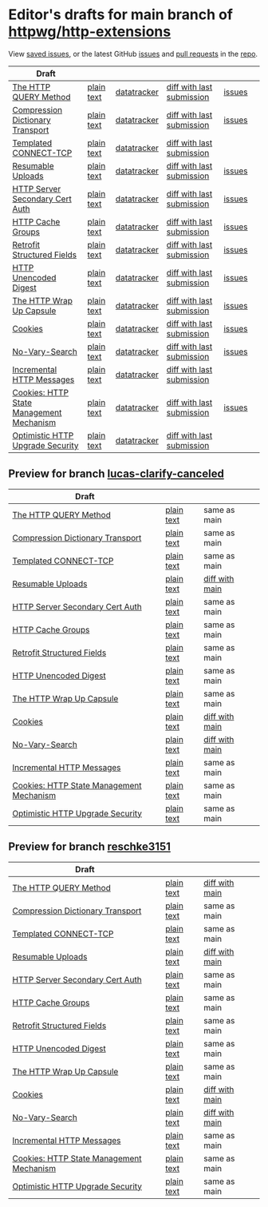 # Editor's drafts for main branch of [httpwg/http-extensions](https://github.com/httpwg/http-extensions)

View [saved issues](issues.html), or the latest GitHub [issues](https://github.com/httpwg/http-extensions/issues) and [pull requests](https://github.com/httpwg/http-extensions/pulls) in the [repo](https://github.com/httpwg/http-extensions).

| Draft |     |     |     |     |     |
| ----- | --- | --- | --- | --- | --- |
| [The HTTP QUERY Method](./draft-ietf-httpbis-safe-method-w-body.html "The HTTP QUERY Method (HTML)") | [plain text](./draft-ietf-httpbis-safe-method-w-body.txt "The HTTP QUERY Method (Text)") | [datatracker](https://datatracker.ietf.org/doc/draft-ietf-httpbis-safe-method-w-body "Datatracker for draft-ietf-httpbis-safe-method-w-body") | [diff with last submission](https://author-tools.ietf.org/api/iddiff?doc_1=draft-ietf-httpbis-safe-method-w-body&url_2=https://httpwg.github.io/http-extensions/draft-ietf-httpbis-safe-method-w-body.txt) | [issues](https://github.com/httpwg/http-extensions/labels/query-method) |
| [Compression Dictionary Transport](./draft-ietf-httpbis-compression-dictionary.html "Compression Dictionary Transport (HTML)") | [plain text](./draft-ietf-httpbis-compression-dictionary.txt "Compression Dictionary Transport (Text)") | [datatracker](https://datatracker.ietf.org/doc/draft-ietf-httpbis-compression-dictionary "Datatracker for draft-ietf-httpbis-compression-dictionary") | [diff with last submission](https://author-tools.ietf.org/api/iddiff?doc_1=draft-ietf-httpbis-compression-dictionary&url_2=https://httpwg.github.io/http-extensions/draft-ietf-httpbis-compression-dictionary.txt) | [issues](https://github.com/httpwg/http-extensions/labels/compression-dictionary) |
| [Templated CONNECT-TCP](./draft-ietf-httpbis-connect-tcp.html "Template-Driven HTTP CONNECT Proxying for TCP (HTML)") | [plain text](./draft-ietf-httpbis-connect-tcp.txt "Template-Driven HTTP CONNECT Proxying for TCP (Text)") | [datatracker](https://datatracker.ietf.org/doc/draft-ietf-httpbis-connect-tcp "Datatracker for draft-ietf-httpbis-connect-tcp") | [diff with last submission](https://author-tools.ietf.org/api/iddiff?doc_1=draft-ietf-httpbis-connect-tcp&url_2=https://httpwg.github.io/http-extensions/draft-ietf-httpbis-connect-tcp.txt) |  |
| [Resumable Uploads](./draft-ietf-httpbis-resumable-upload.html "Resumable Uploads for HTTP (HTML)") | [plain text](./draft-ietf-httpbis-resumable-upload.txt "Resumable Uploads for HTTP (Text)") | [datatracker](https://datatracker.ietf.org/doc/draft-ietf-httpbis-resumable-upload "Datatracker for draft-ietf-httpbis-resumable-upload") | [diff with last submission](https://author-tools.ietf.org/api/iddiff?doc_1=draft-ietf-httpbis-resumable-upload&url_2=https://httpwg.github.io/http-extensions/draft-ietf-httpbis-resumable-upload.txt) | [issues](https://github.com/httpwg/http-extensions/labels/resumable-upload) |
| [HTTP Server Secondary Cert Auth](./draft-ietf-httpbis-secondary-server-certs.html "Secondary Certificate Authentication of HTTP Servers (HTML)") | [plain text](./draft-ietf-httpbis-secondary-server-certs.txt "Secondary Certificate Authentication of HTTP Servers (Text)") | [datatracker](https://datatracker.ietf.org/doc/draft-ietf-httpbis-secondary-server-certs "Datatracker for draft-ietf-httpbis-secondary-server-certs") | [diff with last submission](https://author-tools.ietf.org/api/iddiff?doc_1=draft-ietf-httpbis-secondary-server-certs&url_2=https://httpwg.github.io/http-extensions/draft-ietf-httpbis-secondary-server-certs.txt) | [issues](https://github.com/httpwg/http-extensions/labels/secondary-server-certs) |
| [HTTP Cache Groups](./draft-ietf-httpbis-cache-groups.html "HTTP Cache Groups (HTML)") | [plain text](./draft-ietf-httpbis-cache-groups.txt "HTTP Cache Groups (Text)") | [datatracker](https://datatracker.ietf.org/doc/draft-ietf-httpbis-cache-groups "Datatracker for draft-ietf-httpbis-cache-groups") | [diff with last submission](https://author-tools.ietf.org/api/iddiff?doc_1=draft-ietf-httpbis-cache-groups&url_2=https://httpwg.github.io/http-extensions/draft-ietf-httpbis-cache-groups.txt) | [issues](https://github.com/httpwg/http-extensions/labels/cache-groups) |
| [Retrofit Structured Fields](./draft-ietf-httpbis-retrofit.html "Retrofit Structured Fields for HTTP (HTML)") | [plain text](./draft-ietf-httpbis-retrofit.txt "Retrofit Structured Fields for HTTP (Text)") | [datatracker](https://datatracker.ietf.org/doc/draft-ietf-httpbis-retrofit "Datatracker for draft-ietf-httpbis-retrofit") | [diff with last submission](https://author-tools.ietf.org/api/iddiff?doc_1=draft-ietf-httpbis-retrofit&url_2=https://httpwg.github.io/http-extensions/draft-ietf-httpbis-retrofit.txt) | [issues](https://github.com/httpwg/http-extensions/labels/retrofit) |
| [HTTP Unencoded Digest](./draft-ietf-httpbis-unencoded-digest.html "HTTP Unencoded Digest (HTML)") | [plain text](./draft-ietf-httpbis-unencoded-digest.txt "HTTP Unencoded Digest (Text)") | [datatracker](https://datatracker.ietf.org/doc/draft-ietf-httpbis-unencoded-digest "Datatracker for draft-ietf-httpbis-unencoded-digest") | [diff with last submission](https://author-tools.ietf.org/api/iddiff?doc_1=draft-ietf-httpbis-unencoded-digest&url_2=https://httpwg.github.io/http-extensions/draft-ietf-httpbis-unencoded-digest.txt) | [issues](https://github.com/httpwg/http-extensions/labels/unencoded-digest) |
| [The HTTP Wrap Up Capsule](./draft-ietf-httpbis-wrap-up.html "The HTTP Wrap Up Capsule (HTML)") | [plain text](./draft-ietf-httpbis-wrap-up.txt "The HTTP Wrap Up Capsule (Text)") | [datatracker](https://datatracker.ietf.org/doc/draft-ietf-httpbis-wrap-up "Datatracker for draft-ietf-httpbis-wrap-up") | [diff with last submission](https://author-tools.ietf.org/api/iddiff?doc_1=draft-ietf-httpbis-wrap-up&url_2=https://httpwg.github.io/http-extensions/draft-ietf-httpbis-wrap-up.txt) | [issues](https://github.com/httpwg/http-extensions/labels/wrap-up) |
| [Cookies](./draft-ietf-httpbis-layered-cookies.html "Cookies: HTTP State Management Mechanism (HTML)") | [plain text](./draft-ietf-httpbis-layered-cookies.txt "Cookies: HTTP State Management Mechanism (Text)") | [datatracker](https://datatracker.ietf.org/doc/draft-ietf-httpbis-layered-cookies "Datatracker for draft-ietf-httpbis-layered-cookies") | [diff with last submission](https://author-tools.ietf.org/api/iddiff?doc_1=draft-ietf-httpbis-layered-cookies&url_2=https://httpwg.github.io/http-extensions/draft-ietf-httpbis-layered-cookies.txt) | [issues](https://github.com/httpwg/http-extensions/labels/cookies) |
| [No-Vary-Search](./draft-ietf-httpbis-no-vary-search.html "The No-Vary-Search HTTP Response Header Field (HTML)") | [plain text](./draft-ietf-httpbis-no-vary-search.txt "The No-Vary-Search HTTP Response Header Field (Text)") | [datatracker](https://datatracker.ietf.org/doc/draft-ietf-httpbis-no-vary-search "Datatracker for draft-ietf-httpbis-no-vary-search") | [diff with last submission](https://author-tools.ietf.org/api/iddiff?doc_1=draft-ietf-httpbis-no-vary-search&url_2=https://httpwg.github.io/http-extensions/draft-ietf-httpbis-no-vary-search.txt) | [issues](https://github.com/httpwg/http-extensions/labels/no-vary-search) |
| [Incremental HTTP Messages](./draft-ietf-httpbis-incremental.html "Incremental HTTP Messages (HTML)") | [plain text](./draft-ietf-httpbis-incremental.txt "Incremental HTTP Messages (Text)") | [datatracker](https://datatracker.ietf.org/doc/draft-ietf-httpbis-incremental "Datatracker for draft-ietf-httpbis-incremental") | [diff with last submission](https://author-tools.ietf.org/api/iddiff?doc_1=draft-ietf-httpbis-incremental&url_2=https://httpwg.github.io/http-extensions/draft-ietf-httpbis-incremental.txt) |  |
| [Cookies: HTTP State Management Mechanism](./draft-ietf-httpbis-rfc6265bis.html "Cookies: HTTP State Management Mechanism (HTML)") | [plain text](./draft-ietf-httpbis-rfc6265bis.txt "Cookies: HTTP State Management Mechanism (Text)") | [datatracker](https://datatracker.ietf.org/doc/draft-ietf-httpbis-rfc6265bis "Datatracker for draft-ietf-httpbis-rfc6265bis") | [diff with last submission](https://author-tools.ietf.org/api/iddiff?doc_1=draft-ietf-httpbis-rfc6265bis&url_2=https://httpwg.github.io/http-extensions/draft-ietf-httpbis-rfc6265bis.txt) | [issues](https://github.com/httpwg/http-extensions/labels/6265bis) |
| [Optimistic HTTP Upgrade Security](./draft-ietf-httpbis-optimistic-upgrade.html "Security Considerations for Optimistic Protocol Transitions in HTTP/1.1 (HTML)") | [plain text](./draft-ietf-httpbis-optimistic-upgrade.txt "Security Considerations for Optimistic Protocol Transitions in HTTP/1.1 (Text)") | [datatracker](https://datatracker.ietf.org/doc/draft-ietf-httpbis-optimistic-upgrade "Datatracker for draft-ietf-httpbis-optimistic-upgrade") | [diff with last submission](https://author-tools.ietf.org/api/iddiff?doc_1=draft-ietf-httpbis-optimistic-upgrade&url_2=https://httpwg.github.io/http-extensions/draft-ietf-httpbis-optimistic-upgrade.txt) |  |

## Preview for branch [lucas-clarify-canceled](lucas-clarify-canceled)

| Draft |     |     |     |
| ----- | --- | --- | --- |
| [The HTTP QUERY Method](lucas-clarify-canceled/draft-ietf-httpbis-safe-method-w-body.html "The HTTP QUERY Method (HTML)") | [plain text](lucas-clarify-canceled/draft-ietf-httpbis-safe-method-w-body.txt "The HTTP QUERY Method (Text)") | same as main |
| [Compression Dictionary Transport](lucas-clarify-canceled/draft-ietf-httpbis-compression-dictionary.html "Compression Dictionary Transport (HTML)") | [plain text](lucas-clarify-canceled/draft-ietf-httpbis-compression-dictionary.txt "Compression Dictionary Transport (Text)") | same as main |
| [Templated CONNECT-TCP](lucas-clarify-canceled/draft-ietf-httpbis-connect-tcp.html "Template-Driven HTTP CONNECT Proxying for TCP (HTML)") | [plain text](lucas-clarify-canceled/draft-ietf-httpbis-connect-tcp.txt "Template-Driven HTTP CONNECT Proxying for TCP (Text)") | same as main |
| [Resumable Uploads](lucas-clarify-canceled/draft-ietf-httpbis-resumable-upload.html "Resumable Uploads for HTTP (HTML)") | [plain text](lucas-clarify-canceled/draft-ietf-httpbis-resumable-upload.txt "Resumable Uploads for HTTP (Text)") | [diff with main](https://author-tools.ietf.org/api/iddiff?url_1=https://httpwg.github.io/http-extensions/draft-ietf-httpbis-resumable-upload.txt&url_2=https://httpwg.github.io/http-extensions/lucas-clarify-canceled/draft-ietf-httpbis-resumable-upload.txt) |
| [HTTP Server Secondary Cert Auth](lucas-clarify-canceled/draft-ietf-httpbis-secondary-server-certs.html "Secondary Certificate Authentication of HTTP Servers (HTML)") | [plain text](lucas-clarify-canceled/draft-ietf-httpbis-secondary-server-certs.txt "Secondary Certificate Authentication of HTTP Servers (Text)") | same as main |
| [HTTP Cache Groups](lucas-clarify-canceled/draft-ietf-httpbis-cache-groups.html "HTTP Cache Groups (HTML)") | [plain text](lucas-clarify-canceled/draft-ietf-httpbis-cache-groups.txt "HTTP Cache Groups (Text)") | same as main |
| [Retrofit Structured Fields](lucas-clarify-canceled/draft-ietf-httpbis-retrofit.html "Retrofit Structured Fields for HTTP (HTML)") | [plain text](lucas-clarify-canceled/draft-ietf-httpbis-retrofit.txt "Retrofit Structured Fields for HTTP (Text)") | same as main |
| [HTTP Unencoded Digest](lucas-clarify-canceled/draft-ietf-httpbis-unencoded-digest.html "HTTP Unencoded Digest (HTML)") | [plain text](lucas-clarify-canceled/draft-ietf-httpbis-unencoded-digest.txt "HTTP Unencoded Digest (Text)") | same as main |
| [The HTTP Wrap Up Capsule](lucas-clarify-canceled/draft-ietf-httpbis-wrap-up.html "The HTTP Wrap Up Capsule (HTML)") | [plain text](lucas-clarify-canceled/draft-ietf-httpbis-wrap-up.txt "The HTTP Wrap Up Capsule (Text)") | same as main |
| [Cookies](lucas-clarify-canceled/draft-ietf-httpbis-layered-cookies.html "Cookies: HTTP State Management Mechanism (HTML)") | [plain text](lucas-clarify-canceled/draft-ietf-httpbis-layered-cookies.txt "Cookies: HTTP State Management Mechanism (Text)") | [diff with main](https://author-tools.ietf.org/api/iddiff?url_1=https://httpwg.github.io/http-extensions/draft-ietf-httpbis-layered-cookies.txt&url_2=https://httpwg.github.io/http-extensions/lucas-clarify-canceled/draft-ietf-httpbis-layered-cookies.txt) |
| [No-Vary-Search](lucas-clarify-canceled/draft-ietf-httpbis-no-vary-search.html "The No-Vary-Search HTTP Response Header Field (HTML)") | [plain text](lucas-clarify-canceled/draft-ietf-httpbis-no-vary-search.txt "The No-Vary-Search HTTP Response Header Field (Text)") | [diff with main](https://author-tools.ietf.org/api/iddiff?url_1=https://httpwg.github.io/http-extensions/draft-ietf-httpbis-no-vary-search.txt&url_2=https://httpwg.github.io/http-extensions/lucas-clarify-canceled/draft-ietf-httpbis-no-vary-search.txt) |
| [Incremental HTTP Messages](lucas-clarify-canceled/draft-ietf-httpbis-incremental.html "Incremental HTTP Messages (HTML)") | [plain text](lucas-clarify-canceled/draft-ietf-httpbis-incremental.txt "Incremental HTTP Messages (Text)") | same as main |
| [Cookies: HTTP State Management Mechanism](lucas-clarify-canceled/draft-ietf-httpbis-rfc6265bis.html "Cookies: HTTP State Management Mechanism (HTML)") | [plain text](lucas-clarify-canceled/draft-ietf-httpbis-rfc6265bis.txt "Cookies: HTTP State Management Mechanism (Text)") | same as main |
| [Optimistic HTTP Upgrade Security](lucas-clarify-canceled/draft-ietf-httpbis-optimistic-upgrade.html "Security Considerations for Optimistic Protocol Transitions in HTTP/1.1 (HTML)") | [plain text](lucas-clarify-canceled/draft-ietf-httpbis-optimistic-upgrade.txt "Security Considerations for Optimistic Protocol Transitions in HTTP/1.1 (Text)") | same as main |

## Preview for branch [reschke3151](reschke3151)

| Draft |     |     |     |
| ----- | --- | --- | --- |
| [The HTTP QUERY Method](reschke3151/draft-ietf-httpbis-safe-method-w-body.html "The HTTP QUERY Method (HTML)") | [plain text](reschke3151/draft-ietf-httpbis-safe-method-w-body.txt "The HTTP QUERY Method (Text)") | [diff with main](https://author-tools.ietf.org/api/iddiff?url_1=https://httpwg.github.io/http-extensions/draft-ietf-httpbis-safe-method-w-body.txt&url_2=https://httpwg.github.io/http-extensions/reschke3151/draft-ietf-httpbis-safe-method-w-body.txt) |
| [Compression Dictionary Transport](reschke3151/draft-ietf-httpbis-compression-dictionary.html "Compression Dictionary Transport (HTML)") | [plain text](reschke3151/draft-ietf-httpbis-compression-dictionary.txt "Compression Dictionary Transport (Text)") | same as main |
| [Templated CONNECT-TCP](reschke3151/draft-ietf-httpbis-connect-tcp.html "Template-Driven HTTP CONNECT Proxying for TCP (HTML)") | [plain text](reschke3151/draft-ietf-httpbis-connect-tcp.txt "Template-Driven HTTP CONNECT Proxying for TCP (Text)") | same as main |
| [Resumable Uploads](reschke3151/draft-ietf-httpbis-resumable-upload.html "Resumable Uploads for HTTP (HTML)") | [plain text](reschke3151/draft-ietf-httpbis-resumable-upload.txt "Resumable Uploads for HTTP (Text)") | [diff with main](https://author-tools.ietf.org/api/iddiff?url_1=https://httpwg.github.io/http-extensions/draft-ietf-httpbis-resumable-upload.txt&url_2=https://httpwg.github.io/http-extensions/reschke3151/draft-ietf-httpbis-resumable-upload.txt) |
| [HTTP Server Secondary Cert Auth](reschke3151/draft-ietf-httpbis-secondary-server-certs.html "Secondary Certificate Authentication of HTTP Servers (HTML)") | [plain text](reschke3151/draft-ietf-httpbis-secondary-server-certs.txt "Secondary Certificate Authentication of HTTP Servers (Text)") | same as main |
| [HTTP Cache Groups](reschke3151/draft-ietf-httpbis-cache-groups.html "HTTP Cache Groups (HTML)") | [plain text](reschke3151/draft-ietf-httpbis-cache-groups.txt "HTTP Cache Groups (Text)") | same as main |
| [Retrofit Structured Fields](reschke3151/draft-ietf-httpbis-retrofit.html "Retrofit Structured Fields for HTTP (HTML)") | [plain text](reschke3151/draft-ietf-httpbis-retrofit.txt "Retrofit Structured Fields for HTTP (Text)") | same as main |
| [HTTP Unencoded Digest](reschke3151/draft-ietf-httpbis-unencoded-digest.html "HTTP Unencoded Digest (HTML)") | [plain text](reschke3151/draft-ietf-httpbis-unencoded-digest.txt "HTTP Unencoded Digest (Text)") | same as main |
| [The HTTP Wrap Up Capsule](reschke3151/draft-ietf-httpbis-wrap-up.html "The HTTP Wrap Up Capsule (HTML)") | [plain text](reschke3151/draft-ietf-httpbis-wrap-up.txt "The HTTP Wrap Up Capsule (Text)") | same as main |
| [Cookies](reschke3151/draft-ietf-httpbis-layered-cookies.html "Cookies: HTTP State Management Mechanism (HTML)") | [plain text](reschke3151/draft-ietf-httpbis-layered-cookies.txt "Cookies: HTTP State Management Mechanism (Text)") | [diff with main](https://author-tools.ietf.org/api/iddiff?url_1=https://httpwg.github.io/http-extensions/draft-ietf-httpbis-layered-cookies.txt&url_2=https://httpwg.github.io/http-extensions/reschke3151/draft-ietf-httpbis-layered-cookies.txt) |
| [No-Vary-Search](reschke3151/draft-ietf-httpbis-no-vary-search.html "The No-Vary-Search HTTP Response Header Field (HTML)") | [plain text](reschke3151/draft-ietf-httpbis-no-vary-search.txt "The No-Vary-Search HTTP Response Header Field (Text)") | [diff with main](https://author-tools.ietf.org/api/iddiff?url_1=https://httpwg.github.io/http-extensions/draft-ietf-httpbis-no-vary-search.txt&url_2=https://httpwg.github.io/http-extensions/reschke3151/draft-ietf-httpbis-no-vary-search.txt) |
| [Incremental HTTP Messages](reschke3151/draft-ietf-httpbis-incremental.html "Incremental HTTP Messages (HTML)") | [plain text](reschke3151/draft-ietf-httpbis-incremental.txt "Incremental HTTP Messages (Text)") | same as main |
| [Cookies: HTTP State Management Mechanism](reschke3151/draft-ietf-httpbis-rfc6265bis.html "Cookies: HTTP State Management Mechanism (HTML)") | [plain text](reschke3151/draft-ietf-httpbis-rfc6265bis.txt "Cookies: HTTP State Management Mechanism (Text)") | same as main |
| [Optimistic HTTP Upgrade Security](reschke3151/draft-ietf-httpbis-optimistic-upgrade.html "Security Considerations for Optimistic Protocol Transitions in HTTP/1.1 (HTML)") | [plain text](reschke3151/draft-ietf-httpbis-optimistic-upgrade.txt "Security Considerations for Optimistic Protocol Transitions in HTTP/1.1 (Text)") | same as main |

